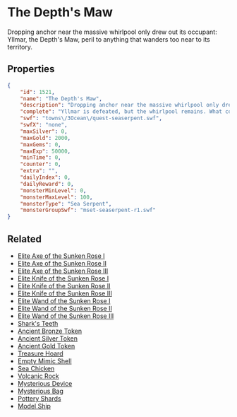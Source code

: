 # The Depth's Maw

Dropping anchor near the massive whirlpool only drew out its occupant: Yllmar, the Depth's Maw, peril to anything that wanders too near to its territory.

## Properties

```json
{
    "id": 1521,
    "name": "The Depth's Maw",
    "description": "Dropping anchor near the massive whirlpool only drew out its occupant: Yllmar, the Depth's Maw, peril to anything that wanders too near to its territory.",
    "complete": "Yllmar is defeated, but the whirlpool remains. What could be behind it? Are there other sea serpents out there?",
    "swf": "towns\/3Ocean\/quest-seaserpent.swf",
    "swfX": "none",
    "maxSilver": 0,
    "maxGold": 2000,
    "maxGems": 0,
    "maxExp": 50000,
    "minTime": 0,
    "counter": 0,
    "extra": "",
    "dailyIndex": 0,
    "dailyReward": 0,
    "monsterMinLevel": 0,
    "monsterMaxLevel": 100,
    "monsterType": "Sea Serpent",
    "monsterGroupSwf": "mset-seaserpent-r1.swf"
}
```

## Related

- [Elite Axe of the Sunken Rose I](../items/18136-elite-axe-of-the-sunken-rose-i.md)
- [Elite Axe of the Sunken Rose II](../items/18137-elite-axe-of-the-sunken-rose-ii.md)
- [Elite Axe of the Sunken Rose III](../items/18138-elite-axe-of-the-sunken-rose-iii.md)
- [Elite Knife of the Sunken Rose I](../items/18139-elite-knife-of-the-sunken-rose-i.md)
- [Elite Knife of the Sunken Rose II](../items/18140-elite-knife-of-the-sunken-rose-ii.md)
- [Elite Knife of the Sunken Rose III](../items/18141-elite-knife-of-the-sunken-rose-iii.md)
- [Elite Wand of the Sunken Rose I](../items/18142-elite-wand-of-the-sunken-rose-i.md)
- [Elite Wand of the Sunken Rose II](../items/18143-elite-wand-of-the-sunken-rose-ii.md)
- [Elite Wand of the Sunken Rose III](../items/18144-elite-wand-of-the-sunken-rose-iii.md)
- [Shark's Teeth](../items/18145-shark-s-teeth.md)
- [Ancient Bronze Token](../items/18146-ancient-bronze-token.md)
- [Ancient Silver Token](../items/18147-ancient-silver-token.md)
- [Ancient Gold Token](../items/18148-ancient-gold-token.md)
- [Treasure Hoard](../items/18149-treasure-hoard.md)
- [Empty Mimic Shell](../items/18150-empty-mimic-shell.md)
- [Sea Chicken](../items/18151-sea-chicken.md)
- [Volcanic Rock](../items/18152-volcanic-rock.md)
- [Mysterious Device](../items/18153-mysterious-device.md)
- [Mysterious Bag](../items/18154-mysterious-bag.md)
- [Pottery Shards](../items/18155-pottery-shards.md)
- [Model Ship](../items/18156-model-ship.md)

